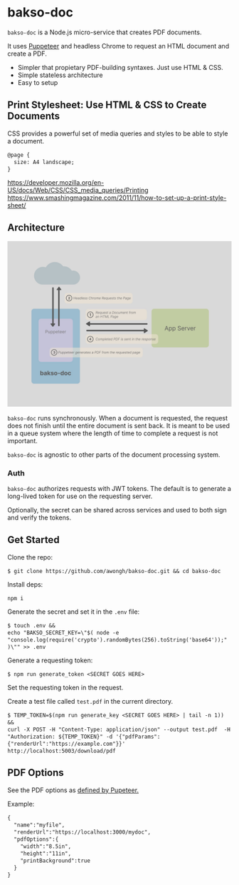 # bakso-doc

`bakso-doc` is a Node.js micro-service that creates PDF documents.

It uses [Puppeteer](https://www.npmjs.com/package/puppeteer) and headless Chrome to request an HTML document and create a PDF.

- Simpler that propietary PDF-building syntaxes. Just use HTML & CSS.
- Simple stateless architecture
- Easy to setup

## Print Stylesheet: Use HTML & CSS to Create Documents 

CSS provides a powerful set of media queries and styles to be able to style a document.
```
@page {
  size: A4 landscape;
}
```

https://developer.mozilla.org/en-US/docs/Web/CSS/CSS_media_queries/Printing
https://www.smashingmagazine.com/2011/11/how-to-set-up-a-print-style-sheet/

## Architecture

![bakso-doc architecture](docs/bakso-arch.jpg)

`bakso-doc` runs synchronously. When a document is requested, the request does not finish until the entire document is sent back. It is meant to be used in a queue system where the length of time to complete a request is not important.

`bakso-doc` is agnostic to other parts of the document processing system.

### Auth

`bakso-doc` authorizes requests with JWT tokens. The default is to generate a long-lived token for use on the requesting server.

Optionally, the secret can be shared across services and used to both sign and verify the tokens.

## Get Started

Clone the repo:
```
$ git clone https://github.com/awongh/bakso-doc.git && cd bakso-doc
```

Install deps:
```
npm i
```

Generate the secret and set it in the `.env` file:
```
$ touch .env &&
echo "BAKSO_SECRET_KEY=\"$( node -e "console.log(require('crypto').randomBytes(256).toString('base64'));" )\"" >> .env
```

Generate a requesting token:
```
$ npm run generate_token <SECRET GOES HERE>
```

Set the requesting token in the request.

Create a test file called `test.pdf` in the current directory.
```
$ TEMP_TOKEN=$(npm run generate_key <SECRET GOES HERE> | tail -n 1)) &&
curl -X POST -H "Content-Type: application/json" --output test.pdf  -H "Authorization: ${TEMP_TOKEN}" -d '{"pdfParams":{"renderUrl":"https://example.com"}}' http://localhost:5003/download/pdf
```

## PDF Options
See the PDF options as [defined by Pupeteer.](https://pptr.dev/api/puppeteer.pdfoptions)

Example:
```
{
  "name":"myfile",
  "renderUrl":"https://localhost:3000/mydoc",
  "pdfOptions":{
    "width":"8.5in",
    "height":"11in",
    "printBackground":true
  }
}
```